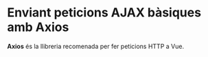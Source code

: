 Enviant peticions AJAX bàsiques amb Axios
=========================================

**Axios** és la llibreria recomenada per fer peticions HTTP a Vue.

